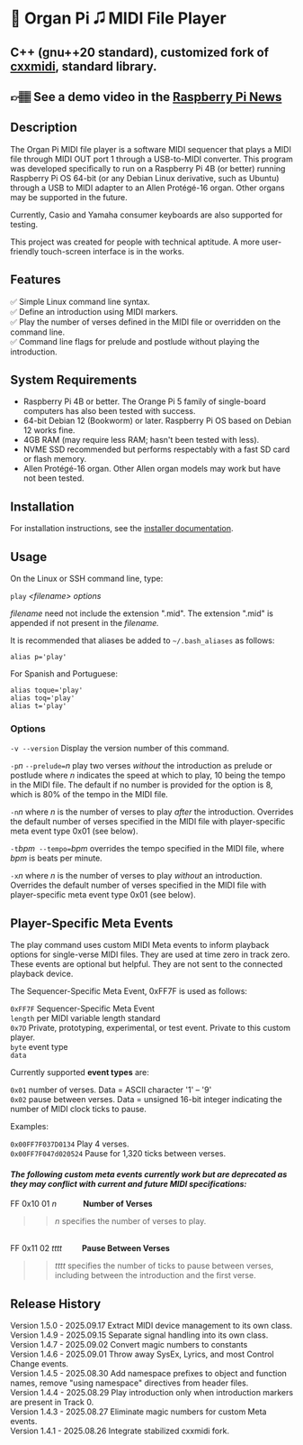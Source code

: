 # 🎹 Organ Pi 🎜 MIDI File Player
## C++ (gnu++20 standard), customized fork of [cxxmidi](https://github.com/eugeneolsen/cxxmidi), standard library.
## 👉🏽 See a demo video in the <a href="https://www.raspberrypi.com/news/raspberry-pi-is-this-churchs-new-organist/" target="_blank">Raspberry Pi News</a>
## Description
The Organ Pi MIDI file player is a software MIDI sequencer that plays a MIDI file through MIDI OUT port 1 through a USB-to-MIDI converter.  This program was developed specifically to run on a Raspberry Pi 4B (or better) running Raspberry Pi OS 64-bit (or any Debian Linux derivative, such as Ubuntu) through a USB to MIDI adapter to an Allen Protégé-16 organ.  Other organs may be supported in the future.

Currently, Casio and Yamaha consumer keyboards are also supported for testing.

This project was created for people with technical aptitude.  A more user-friendly touch-screen interface is in the works.

## Features
✅ Simple Linux command line syntax.<br>
✅ Define an introduction using MIDI markers.<br>
✅ Play the number of verses defined in the MIDI file or overridden on the command line.<br>
✅ Command line flags for prelude and postlude without playing the introduction.<br>

## System Requirements
- Raspberry Pi 4B or better.  The Orange Pi 5 family of single-board computers has also been tested with success.
- 64-bit Debian 12 (Bookworm) or later.  Raspberry Pi OS based on Debian 12 works fine.
- 4GB RAM (may require less RAM; hasn't been tested with less).
- NVME SSD recommended but performs respectably with a fast SD card or flash memory.
- Allen Protégé-16 organ.  Other Allen organ models may work but have not been tested.

## Installation
For installation instructions, see the [installer documentation](midiplay-installer/README.md).

## Usage 
On the Linux or SSH command line, type:

`play` *<filename\>* *options*

*filename* need not include the extension ".mid".  The extension ".mid" is appended if not present in the *filename.*

It is recommended that aliases be added to `~/.bash_aliases` as follows:

`alias p='play'`

For Spanish and Portuguese:

`alias toque='play'`<br>
`alias toq='play'`<br>
`alias t='play'`



### Options
`-v --version`  Display the version number of this command.

`-p`*n* `--prelude=`*n* play two verses *without* the introduction as prelude or postlude where *n* indicates the speed at which to play, 10 being the tempo in the MIDI file.  The default if no number is provided for the option is 8, which is 80% of the tempo in the MIDI file.

`-n`*n* where *n* is the number of verses to play *after* the introduction.  Overrides the default number of verses specified in the MIDI file with player-specific meta event type 0x01 (see below).

`-t`*bpm*` --tempo=`*bpm*  overrides the tempo specified in the MIDI file,
where *bpm* is beats per minute.

`-x`*n* where *n* is the number of verses to play *without* an introduction.  Overrides the default number of verses specified in the MIDI file with player-specific meta event type 0x01 (see below).

## Player-Specific Meta Events
The play command uses custom MIDI Meta events to inform playback options for single-verse MIDI files.  They are used at time zero in track zero. These events are optional but helpful.  They are not sent to the connected playback device.

The Sequencer-Specific Meta Event, 0xFF7F is used as follows:

`0xFF7F` Sequencer-Specific Meta Event<br>
`length` per MIDI variable length standard<br>
`0x7D` Private, prototyping, experimental, or test event. Private to this custom player.<br>
`byte` event type<br>
`data`

Currently supported **event types** are:

`0x01` number of verses. Data = ASCII character '1' – '9'<br>
`0x02` pause between verses.  Data = unsigned 16-bit integer indicating the number of MIDI clock ticks to pause.

Examples:

`0x00FF7F037D0134` Play 4 verses.<br>
`0x00FF7F047d020524` Pause for 1,320 ticks between verses.

#### *The following custom meta events currently work but are deprecated as they may conflict with current and future MIDI specifications:*

FF 0x10 01 <i>n</i> &nbsp;&nbsp;&nbsp;&nbsp;&nbsp;&nbsp;&nbsp;&nbsp;&nbsp;&nbsp;&nbsp;<b>Number of Verses</b>

>>*n* specifies the number of verses to play.

<br>
FF 0x11 02 <i>tttt</i>&nbsp;&nbsp;&nbsp;&nbsp;&nbsp;&nbsp;&nbsp;&nbsp <b>Pause Between Verses</b>

>>*tttt* specifies the number of ticks to pause between verses, including between the introduction and the first verse.

## Release History
Version 1.5.0 - 2025.09.17 Extract MIDI device management to its own class.<br>
Version 1.4.9 - 2025.09.15 Separate signal handling into its own class.<br>
Version 1.4.7 - 2025.09.02 Convert magic numbers to constants<br>
Version 1.4.6 - 2025.09.01 Throw away SysEx, Lyrics, and most Control Change events.<br>
Version 1.4.5 - 2025.08.30 Add namespace prefixes to object and function names, remove "using namespace" directives from header files.<br>
Version 1.4.4 - 2025.08.29 Play introduction only when introduction markers are present in Track 0.<br>
Version 1.4.3 - 2025.08.27 Eliminate magic numbers for custom Meta events.<br>
Version 1.4.1 - 2025.08.26 Integrate stabilized cxxmidi fork.